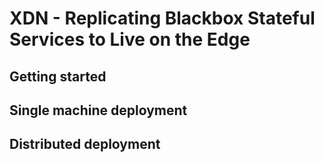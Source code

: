 # XDN - Replicating Blackbox Stateful Services to Live on the Edge

## Getting started

## Single machine deployment

## Distributed deployment


